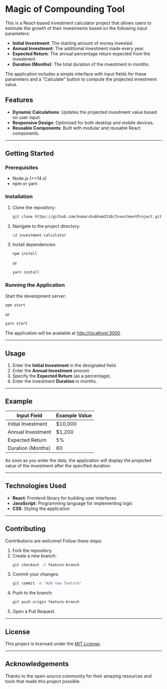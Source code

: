 # Magic of Compounding Tool

This is a React-based investment calculator project that allows users to estimate the growth of their investments based on the following input parameters:

- **Initial Investment**: The starting amount of money invested.
- **Annual Investment**: The additional investment made every year.
- **Expected Return**: The annual percentage return expected from the investment.
- **Duration (Months)**: The total duration of the investment in months.

The application includes a simple interface with input fields for these parameters and a "Calculate" button to compute the projected investment value.

## Features

- **Dynamic Calculations**: Updates the projected investment value based on user input.
- **Responsive Design**: Optimized for both desktop and mobile devices.
- **Reusable Components**: Built with modular and reusable React components.

---

## Getting Started

### Prerequisites

- Node.js (>=14.x)
- npm or yarn

### Installation

1. Clone the repository:
   ```bash
   git clone https://github.com/kumarshubham2510/InvestmentProject.git
   ```
2. Navigate to the project directory:
   ```bash
   cd investment-calculator
   ```
3. Install dependencies:
   ```bash
   npm install
   ```
   or
   ```bash
   yarn install
   ```

### Running the Application

Start the development server:

```bash
npm start
```

or

```bash
yarn start
```

The application will be available at [http://localhost:3000](http://localhost:3000).

---

## Usage

1. Enter the **Initial Investment** in the designated field.
2. Enter the **Annual Investment** amount.
3. Specify the **Expected Return** (as a percentage).
4. Enter the investment **Duration** in months.

---

## Example

| Input Field        | Example Value |
| ------------------ | ------------- |
| Initial Investment | $10,000       |
| Annual Investment  | $1,200        |
| Expected Return    | 5%            |
| Duration (Months)  | 60            |

As soon as you enter the data, the application will display the projected value of the investment after the specified duration.

---

## Technologies Used

- **React**: Frontend library for building user interfaces
- **JavaScript**: Programming language for implementing logic
- **CSS**: Styling the application

---

## Contributing

Contributions are welcome! Follow these steps:

1. Fork the repository.
2. Create a new branch:
   ```bash
   git checkout -b feature-branch
   ```
3. Commit your changes:
   ```bash
   git commit -m "Add new feature"
   ```
4. Push to the branch:
   ```bash
   git push origin feature-branch
   ```
5. Open a Pull Request.

---

## License

This project is licensed under the [MIT License](LICENSE).

---

## Acknowledgements

Thanks to the open-source community for their amazing resources and tools that made this project possible.
